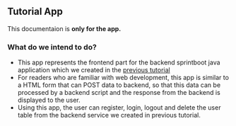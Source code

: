 ## Tutorial App
This documentaion is **only for the app.**

### What do we intend to do?
* This app represents the frontend part for the backend sprintboot java application which we created in the [previous tutorial](https://medium.com/webtutsplus/a-simple-user-authentication-api-made-with-spring-boot-4a7135ff1eca)  
* For readers who are familiar with web development, this app is similar to a HTML form that can POST data to backend, so that this data can be processed by a backend script and the response from the backend is displayed to the user.   
* Using this app, the user can register, login, logout and delete the user table from the backend service we created in previous tutorial.